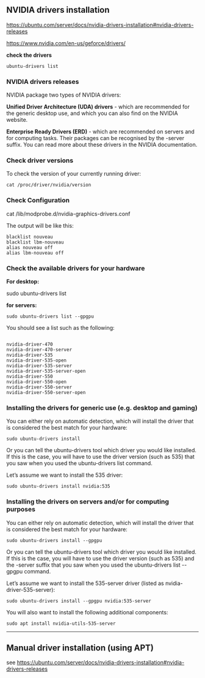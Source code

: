## NVIDIA drivers installation

https://ubuntu.com/server/docs/nvidia-drivers-installation#nvidia-drivers-releases

https://www.nvidia.com/en-us/geforce/drivers/

**check the drivers**

```
ubuntu-drivers list
```

### NVIDIA drivers releases 
NVIDIA package two types of NVIDIA drivers:

**Unified Driver Architecture (UDA) drivers** - which are recommended for the generic desktop use, and which you can also find on the NVIDIA website.

**Enterprise Ready Drivers (ERD)** - which are recommended on servers and for computing tasks. Their packages can be recognised by the -server suffix. You can read more about these drivers in the NVIDIA documentation.


### Check driver versions

To check the version of your currently running driver:
```
cat /proc/driver/nvidia/version
```

### Check Configuration

cat /lib/modprobe.d/nvidia-graphics-drivers.conf

The output will be like this:
```
blacklist nouveau
blacklist lbm-nouveau
alias nouveau off
alias lbm-nouveau off
```


### Check the available drivers for your hardware

**For desktop:**

sudo ubuntu-drivers list

**for servers:**

```
sudo ubuntu-drivers list --gpgpu

```
You should see a list such as the following:
```

nvidia-driver-470
nvidia-driver-470-server
nvidia-driver-535
nvidia-driver-535-open
nvidia-driver-535-server
nvidia-driver-535-server-open
nvidia-driver-550
nvidia-driver-550-open
nvidia-driver-550-server
nvidia-driver-550-server-open
```

### Installing the drivers for generic use (e.g. desktop and gaming)

You can either rely on automatic detection, which will install the driver that is considered the best match for your hardware:

```
sudo ubuntu-drivers install
```

Or you can tell the ubuntu-drivers tool which driver you would like installed. If this is the case, you will have to use the driver version (such as 535) that you saw when you used the ubuntu-drivers list command.

Let’s assume we want to install the 535 driver:

```
sudo ubuntu-drivers install nvidia:535
```


### Installing the drivers on servers and/or for computing purposes

You can either rely on automatic detection, which will install the driver that is considered the best match for your hardware:

```
sudo ubuntu-drivers install --gpgpu
```

Or you can tell the ubuntu-drivers tool which driver you would like installed. If this is the case, you will have to use the driver version (such as 535) and the -server suffix that you saw when you used the ubuntu-drivers list --gpgpu command.

Let’s assume we want to install the 535-server driver (listed as nvidia-driver-535-server):

```
sudo ubuntu-drivers install --gpgpu nvidia:535-server
```

You will also want to install the following additional components:

```
sudo apt install nvidia-utils-535-server
```
 ---

## Manual driver installation (using APT) 

see https://ubuntu.com/server/docs/nvidia-drivers-installation#nvidia-drivers-releases
